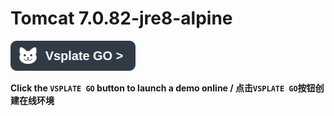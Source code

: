 # Tomcat 7.0.82-jre8-alpine

<a href="https://www.vsplate.com/?docker-compose=https://github.com/vsplate/dcenvs/tomcat/7.0.82-jre8-alpine"><img alt="VSPLATE GO" src="https://raw.githubusercontent.com/vsplate/images/master/vsgo_btn.png" width="200px"></a>

**Click the `VSPLATE GO` button to launch a demo online / 点击`VSPLATE GO`按钮创建在线环境**